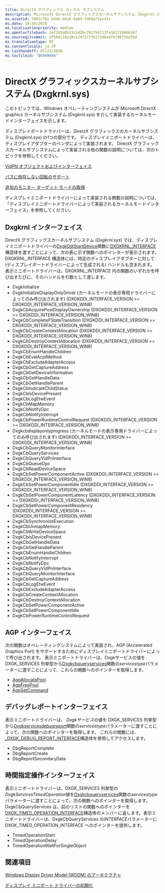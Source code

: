 ```yaml
---
title: DirectX グラフィックス カーネル サブシステム
description: Microsoft DirectX グラフィックスカーネルサブシステム (Dxgkrnl.sys) は、ディスプレイミニポートドライバーによって呼び出される関数を実装します。
ms.assetid: 7601c761-bdab-4d18-8a84-7d69a71ec41c
ms.date: 10/30/2018
ms.localizationpriority: medium
ms.openlocfilehash: 2ef293a0b13c242bc701794113fa38171b06b307
ms.sourcegitcommit: df50dc10210c124f2c7fb173d6e4fb796f56e5bd
ms.translationtype: MT
ms.contentlocale: ja-JP
ms.lasthandoff: 07/22/2020
ms.locfileid: "86949694"
---
```

# <a name="directx-graphics-kernel-subsystem-dxgkrnlsys"></a>DirectX グラフィックスカーネルサブシステム (Dxgkrnl.sys)

このトピックでは、Windows オペレーティングシステムが Microsoft DirectX graphics カーネルサブシステム (Dxgkrnl.sys) を介して実装するカーネルモードインターフェイスを示します。

ディスプレイポートドライバーは、DirectX グラフィックスのカーネルサブシステム (Dxgkrnl.sys) の1つの部分です。 ディスプレイミニポートドライバーは、ディスプレイアダプターのベンダによって実装されます。 DirectX グラフィックスカーネルサブシステムによって実装される他の関数の説明については、次のトピックを参照してください。

[VidPN オブジェクトおよびインターフェイス](vidpn-objects-and-interfaces.md)

[パスに依存しない回転のサポート](supporting-path-independent-rotation.md)

[追加のモニター ターゲット モードの取得](obtaining-additional-monitor-target-modes.md)

ディスプレイミニポートドライバーによって実装される関数の説明については、「ディスプレイミニポートドライバーによって実装されるカーネルモードインターフェイス」を参照してください。

## <a name="dxgkrnl-interface"></a>Dxgkrnl インターフェイス

DirectX グラフィックスカーネルサブシステム (*Dxgkrnl.sys*) では、ディスプレイミニポートドライバーの[DxgkDdiStartDevice](https://docs.microsoft.com/windows-hardware/drivers/ddi/dispmprt/nc-dispmprt-dxgkddi_start_device)関数に[DXGKRNL_INTERFACE](https://docs.microsoft.com/windows-hardware/drivers/ddi/dispmprt/ns-dispmprt-_dxgkrnl_interface)構造体を渡すことによって、次の表に示す関数へのポインターが表示されます。 DXGKRNL_INTERFACE 構造体には、特定のディスプレイアダプターに対して (ディスプレイポートドライバーによって生成される) ハンドルも含まれます。 表示ミニポートドライバーは、DXGKRNL_INTERFACE 内の関数のいずれかを呼び出すたびに、そのハンドルを引数として渡します。

* DxgkInitialize
* DxgkInitializeDisplayOnlyDriver (カーネルモードの表示専用ドライバーによってのみ呼び出されます) (DXGKDDI_INTERFACE_VERSION >= DXGKDDI_INTERFACE_VERSION_WIN8)
* DxgkCbAcquirePostDisplayOwnership (DXGKDDI_INTERFACE_VERSION >= DXGKDDI_INTERFACE_VERSION_WIN8)
* DxgkCbCompleteFStateTransition (DXGKDDI_INTERFACE_VERSION >= DXGKDDI_INTERFACE_VERSION_WIN8)
* DxgkCbCreateContextAllocation (DXGKDDI_INTERFACE_VERSION >= DXGKDDI_INTERFACE_VERSION_WIN8)
* DxgkCbDestroyContextAllocation (DXGKDDI_INTERFACE_VERSION >= DXGKDDI_INTERFACE_VERSION_WIN8)
* DxgkCbEnumHandleChildren
* DxgkCbEvalAcpiMethod
* DxgkCbExcludeAdapterAccess
* DxgkCbGetCaptureAddress
* DxgkCbGetDeviceInformation
* DxgkCbGetHandleData
* DxgkCbGetHandleParent
* DxgkCbIndicateChildStatus
* DxgkCbIsDevicePresent
* DxgkCbLogEtwEvent
* DxgkCbMapMemory
* DxgkCbNotifyDpc
* DxgkCbNotifyInterrupt
* DxgkCbPowerRuntimeControlRequest (DXGKDDI_INTERFACE_VERSION >= DXGKDDI_INTERFACE_VERSION_WIN8)
* Dxgkcbdisplayonlyprogress (カーネルモードの表示専用ドライバーによってのみ呼び出されます) (DXGKDDI_INTERFACE_VERSION >= DXGKDDI_INTERFACE_VERSION_WIN8)
* DxgkCbQueryMonitorInterface
* DxgkCbQueryServices
* DxgkCbQueryVidPnInterface
* DxgkCbQueueDpc
* DxgkCbReadDeviceSpace
* DxgkCbSetPowerComponentActive (DXGKDDI_INTERFACE_VERSION >= DXGKDDI_INTERFACE_VERSION_WIN8)
* DxgkCbSetPowerComponentIdle (DXGKDDI_INTERFACE_VERSION >= DXGKDDI_INTERFACE_VERSION_WIN8)
* DxgkCbSetPowerComponentLatency (DXGKDDI_INTERFACE_VERSION >= DXGKDDI_INTERFACE_VERSION_WIN8)
* DxgkCbSetPowerComponentResidency (DXGKDDI_INTERFACE_VERSION >= DXGKDDI_INTERFACE_VERSION_WIN8)
* DxgkCbSynchronizeExecution
* DxgkCbUnmapMemory
* DxgkCbWriteDeviceSpace
* DxgkCbIsDevicePresent
* DxgkCbGetHandleData
* DxgkCbGetHandleParent
* DxgkCbEnumHandleChildren
* DxgkCbNotifyInterrupt
* DxgkCbNotifyDpc
* DxgkCbQueryVidPnInterface
* DxgkCbQueryMonitorInterface
* DxgkCbGetCaptureAddress
* DxgkCbLogEtwEvent
* DxgkCbExcludeAdapterAccess
* DxgkCbCreateContextAllocation
* DxgkCbDestroyContextAllocation
* DxgkCbSetPowerComponentActive
* DxgkCbSetPowerComponentIdle
* DxgkCbPowerRuntimeControlRequest

## <a name="agp-interface"></a>AGP インターフェイス

次の関数はオペレーティングシステムによって実装され、AGP (Accelerated Graphics Port) をサポートするためにディスプレイミニポートドライバーによって呼び出されます。 表示ミニポートドライバーは、Dxgkサービスの値を DXGK_SERVICES 列挙型から[Dxgkcbqueryservices](https://docs.microsoft.com/windows-hardware/drivers/ddi/dispmprt/nc-dispmprt-dxgkcb_query_services)関数の*servicestype*パラメーターに渡すことによって、これらの関数へのポインターを取得します。

* [AgpAllocatePool](https://docs.microsoft.com/windows-hardware/drivers/ddi/dispmprt/nc-dispmprt-dxgkcb_agp_allocate_pool)
* [AgpFreePool](https://docs.microsoft.com/windows-hardware/drivers/ddi/dispmprt/nc-dispmprt-dxgkcb_agp_free_pool)
* [AgpSetCommand](https://docs.microsoft.com/windows-hardware/drivers/ddi/dispmprt/nc-dispmprt-dxgkcb_agp_set_command)


## <a name="debug-report-interface"></a>デバッグレポートインターフェイス


表示ミニポートドライバーは、 *Dxgkサービス*の値を DXGK_SERVICES 列挙型から[Dxgkservicesdebugreport](https://docs.microsoft.com/windows-hardware/drivers/ddi/dispmprt/nc-dispmprt-dxgkcb_query_services)関数の*servicestype*パラメーターに渡すことによって、次の関数へのポインターを取得します。 これらの関数には、 [_DXGK_DEBUG_REPORT_INTERFACE](https://docs.microsoft.com/windows-hardware/drivers/ddi/dispmprt/ns-dispmprt-_dxgk_debug_report_interface)構造体を使用してアクセスします。

* DbgReportComplete
* DbgReportCreate
* DbgReportSecondaryData

## <a name="timed-operation-interface"></a>時間指定操作インターフェイス

表示ミニポートドライバーは、DXGK_SERVICES 列挙型の*DxgkServicesTimedOperation*値を[Dxgkcbqueryservices](https://docs.microsoft.com/windows-hardware/drivers/ddi/dispmprt/nc-dispmprt-dxgkcb_query_services)関数の*servicestype*パラメーターに渡すことによって、次の関数へのポインターを取得します。 DxgkCbQueryServices は、前のリストの関数へのポインターを[DXGK_TIMED_OPERATION_INTERFACE](https://docs.microsoft.com/windows-hardware/drivers/ddi/dispmprt/ns-dispmprt-_dxgk_timed_operation_interface)構造体のメンバーに返します。表示ミニポートドライバーは、DxgkCbQueryServices の*INTERFACE*パラメーターに DXGK_TIMED_OPERATION_INTERFACE へのポインターを提供します。

* TimedOperationStart
* TimedOperationDelay
* TimedOperationWaitForSingleObject

## <a name="see-also"></a>関連項目

[Windows Display Driver Model (WDDM) のアーキテクチャ](windows-vista-and-later-display-driver-model-architecture.md)

[ディスプレイ ミニポート ドライバーの初期化](initializing-the-display-miniport-driver.md)

